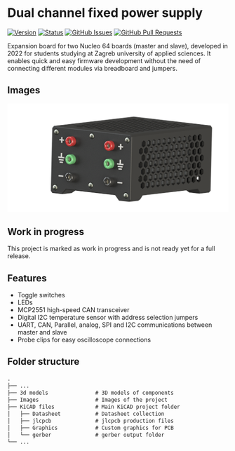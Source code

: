 # Dual channel fixed power supply
 
[![Version](https://img.shields.io/github/v/release/jkordek1/TVZ_KTM_ApplicationBoard)](https://github.com/jkordek1/TVZ_KTM_ApplicationBoard/releases/tag/Initial)
[![Status](https://img.shields.io/badge/status-active-success.svg)]()
[![GitHub Issues](https://img.shields.io/github/issues/jkordek1/TVZ_KTM_ApplicationBoard)](https://github.com/jkordek1/TVZ_KTM_ApplicationBoard/issues)
[![GitHub Pull Requests](https://img.shields.io/github/issues-pr/jkordek1/TVZ_KTM_ApplicationBoard)](https://github.com/jkordek1/TVZ_KTM_ApplicationBoard/pulls)

Expansion board for two Nucleo 64 boards (master and slave), developed in 2022 for students studying at Zagreb university of applied sciences.
It enables quick and easy firmware development without the need of connecting different modules via breadboard and jumpers.

## Images
<p align="center">
 <img width="1000" src="https://raw.githubusercontent.com/jkordek1/Dual-channel-fixed-power-supply/main/Images/Front_v4.png">
</p>

## Work in progress
This project is marked as work in progress and is not ready yet for a full release.

 ## Features
 - Toggle switches
 - LEDs
 - MCP2551 high-speed CAN transceiver
 - Digital I2C temperature sensor with address selection jumpers
 - UART, CAN, Parallel, analog, SPI and I2C communications between master and slave
 - Probe clips for easy oscilloscope connections
 
 ## Folder structure
    .
    ├── ...
    ├── 3d models               # 3D models of components
    ├── Images                  # Images of the project
    ├── KiCAD files             # Main KiCAD project folder
    │   ├── Datasheet           # Datasheet collection
    │   ├── jlcpcb              # jlcpcb production files
    │   ├── Graphics            # Custom graphics for PCB
    │   └── gerber              # gerber output folder
    └── ...
 
